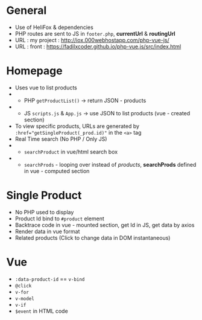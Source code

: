 # General

- Use of HeliFox & dependencies
- PHP routes are sent to JS in `footer.php`, **currentUrl** & **routingUrl**
- URL : my project : http://iox.000webhostapp.com/php-vue-js/
- URL : front : https://fadilxcoder.github.io/php-vue.js/src/index.html

# Homepage

- Uses vue to list products
- - PHP `getProductList()` -> return JSON - products
- - JS `scripts.js` & `App.js` -> use JSON to list products (vue - created section)
- To view specific products, URLs are generated by `:href="getSingleProduct(_prod.id)"` in the `<a>` tag
- Real Time search (No PHP / Only JS)
- - `searchProduct` in vue/html search box
- - `searchProds` - looping over instead of *products*, **searchProds** defined in vue - computed section

# Single Product

- No PHP used to display
- Product Id bind to `#product` element
- Backtrace code in vue - mounted section, get Id in JS, get data by axios
- Render data in vue format
- Related products (Click to change data in DOM instantaneous)

# Vue 

- `:data-product-id` == `v-bind`
- `@click`
- `v-for`
- `v-model`
- `v-if`
- `$event` in HTML code

